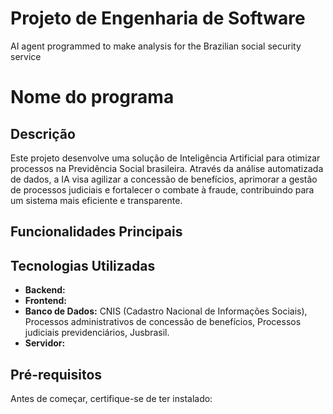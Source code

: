 # Projeto de Engenharia de Software
AI agent programmed to make analysis for the Brazilian social security service

# Nome do programa
 
## Descrição

Este projeto desenvolve uma solução de Inteligência Artificial para otimizar processos na Previdência Social brasileira. Através da análise automatizada de dados, a IA visa agilizar a concessão de benefícios, aprimorar a gestão de processos judiciais e fortalecer o combate à fraude, contribuindo para um sistema mais eficiente e transparente.

## Funcionalidades Principais





## Tecnologias Utilizadas

* **Backend:** 
* **Frontend:** 
* **Banco de Dados:** CNIS (Cadastro Nacional de Informações Sociais), Processos administrativos de concessão de benefícios, Processos judiciais previdenciários, Jusbrasil.
* **Servidor:**

## Pré-requisitos

Antes de começar, certifique-se de ter instalado:


